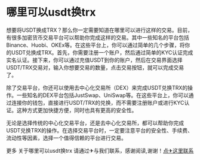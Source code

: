 # 哪里可以usdt换trx

想要将USDT换成TRX？那么你一定需要知道在哪里可以进行这样的交易。目前，有很多加密货币交易平台可以帮助你完成这样的交易。其中一些知名的平台包括Binance、Huobi、OKEx等。在这些平台上，你可以通过简单的几个步骤，将你的USDT兑换成TRX。首先，你需要注册一个账户，然后通过简单的KYC认证完成实名认证。接下来，你可以通过充值USDT到你的账户，然后在交易界面选择USDT/TRX交易对，输入你想要交易的数量，点击交易按钮，就可以完成交易了。

除了交易平台，你还可以使用去中心化交易所（DEX）来完成USDT兑换TRX的操作。一些知名的DEX平台包括JustSwap、UniSwap等。在这些平台上，你可以通过连接你的钱包，直接进行USDT/TRX的兑换，而不需要注册账户或进行KYC认证。这种方式更加快捷方便，同时也具有更高的安全性。

无论是选择传统的中心化交易平台，还是去中心化交易所，都可以帮助你完成USDT兑换TRX的操作。在选择交易平台时，一定要注意平台的安全性、手续费、流动性等因素，选择一个值得信赖的平台进行交易。

更多 关于哪里可以usdt换trx 请通过✈与我们联系，感谢阅读,谢谢！[点✈这里联系](https://trx.tw)